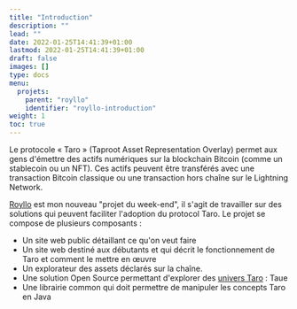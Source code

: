 ```yaml
---
title: "Introduction"
description: ""
lead: ""
date: 2022-01-25T14:41:39+01:00
lastmod: 2022-01-25T14:41:39+01:00
draft: false
images: []
type: docs
menu:
  projets:
    parent: "royllo"
    identifier: "royllo-introduction"
weight: 1
toc: true
---
```


Le protocole « Taro » (Taproot Asset Representation Overlay) permet aux gens d'émettre des actifs numériques sur la
blockchain Bitcoin (comme un stablecoin ou un NFT). Ces actifs peuvent être transférés avec une transaction Bitcoin
classique ou une transaction hors chaîne sur le Lightning Network.

[Royllo](https://www.royllo.org/) est mon nouveau "projet du week-end", il s'agit de travailler sur des solutions qui
peuvent faciliter l'adoption du protocol Taro. Le projet se compose de plusieurs composants :

- Un site web public détaillant ce qu'on veut faire
- Un site web destiné aux débutants et qui décrit le fonctionnement de Taro et comment le mettre en œuvre
- Un explorateur des assets déclarés sur la chaîne.
- Une solution Open Source permettant d'explorer
  des [univers Taro](https://github.com/Roasbeef/bips/blob/bip-taro/bip-taro-universe.mediawiki) : Taue
- Une librairie common qui doit permettre de manipuler les concepts Taro en Java
